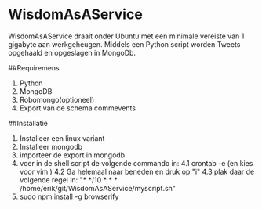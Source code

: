 # WisdomAsAService
WisdomAsAService draait onder Ubuntu met een minimale vereiste van 1 gigabyte
aan werkgeheugen. Middels een Python script worden Tweets opgehaald en opgeslagen
in MongoDb. 

##Requiremens
1. Python 
2. MongoDB
3. Robomongo(optioneel)
4. Export van de schema commevents

##Installatie
1. Installeer een linux variant
2. Installeer mongodb
3. importeer de export in mongodb
4. voer in de shell script de volgende commando in:
  4.1 crontab -e (en kies voor vim )
  4.2 Ga helemaal naar beneden en druk op "i"
  4.3 plak daar de volgende regel in: "* */10 * * * /home/erik/git/WisdomAsAService/myscript.sh"
5. sudo npm install -g browserify  





